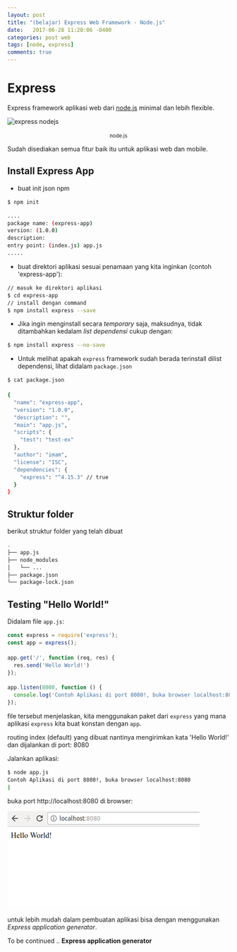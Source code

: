 ```yaml
---
layout: post
title: "(belajar) Express Web Framework - Node.js"
date:   2017-06-28 11:28:06 -0400
categories: post web
tags: [node, express]
comments: true
---
```


# Express
Express framework aplikasi web dari [node.js](https://nodejs.org/en/) minimal dan lebih flexible.

![express nodejs](https://nodejs.org/static/images/logo.svg)
<center class="caption"><small>node.js</small></center>

Sudah disediakan semua fitur baik itu untuk aplikasi web dan mobile.

## Install Express App

- buat init json npm

```bash
$ npm init
```

``` bash
....
package name: (express-app) 
version: (1.0.0) 
description: 
entry point: (index.js) app.js
.....
```

- buat direktori aplikasi sesuai penamaan yang kita inginkan (contoh 'express-app'):

``` bash
// masuk ke direktori aplikasi
$ cd express-app
// install dengan command
$ npm install express --save
```
- Jika ingin menginstall secara *temporary* saja, maksudnya, tidak ditambahkan kedalam *list dependensi* cukup dengan:

``` bash 
$ npm install express --no-save 
```
- Untuk melihat apakah `express` framework sudah berada terinstall dilist dependensi, lihat didalam `package.json`

``` bash
$ cat package.json

{
  "name": "express-app",
  "version": "1.0.0",
  "description": "",
  "main": "app.js",
  "scripts": {
    "test": "test-ex"
  },
  "author": "imam",
  "license": "ISC",
  "dependencies": {
    "express": "^4.15.3" // true
  }
}

```

## Struktur folder

berikut struktur folder yang telah dibuat

``` bash
.
├── app.js
├── node_modules
│   └── ...
├── package.json
└── package-lock.json

```
## Testing "Hello World!"

Didalam file `app.js`:

``` javascript
const express = require('express');
const app = express();

app.get('/', function (req, res) {
  res.send('Hello World!')
});

app.listen(8080, function () {
  console.log('Contoh Aplikasi di port 8080!, buka browser localhost:8080')
});
```
file tersebut menjelaskan, kita menggunakan paket dari `express` yang mana aplikasi `express` kita buat konstan dengan `app`.

routing index (default) yang dibuat nantinya mengirimkan kata 'Hello World!' dan dijalankan di port: 8080

Jalankan aplikasi:

``` bash
$ node app.js
Contoh Aplikasi di port 8080!, buka browser localhost:8080
|
```
buka port http://localhost:8080 di browser:

![express hello world](/assets/img/exp/h.png)

untuk lebih mudah dalam pembuatan aplikasi bisa dengan menggunakan *Express application generator*.

To be continued .. **Express application generator**


